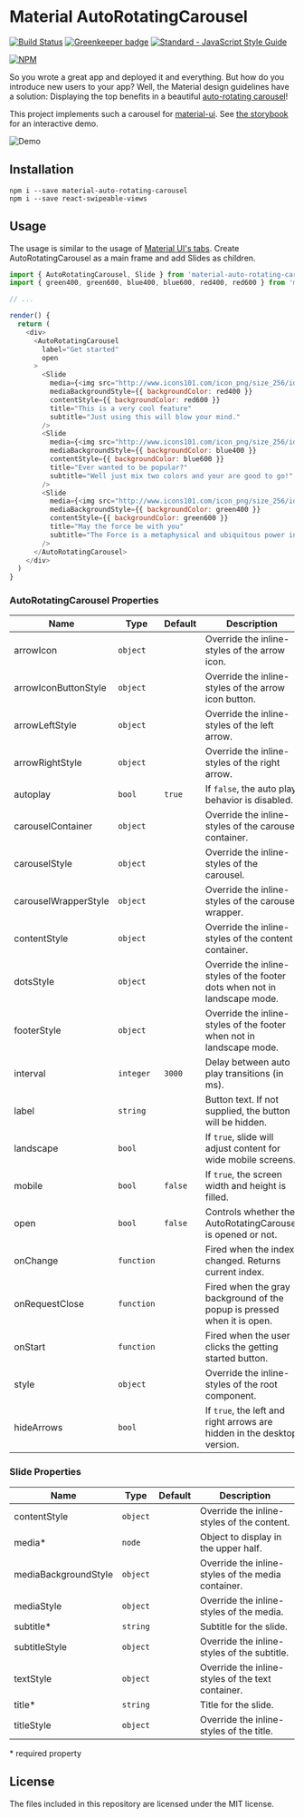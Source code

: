 # Material AutoRotatingCarousel

[![Build Status](https://travis-ci.org/TeamWertarbyte/material-auto-rotating-carousel.svg?branch=master)](https://travis-ci.org/TeamWertarbyte/material-auto-rotating-carousel)
[![Greenkeeper badge](https://badges.greenkeeper.io/TeamWertarbyte/material-auto-rotating-carousel.svg)](https://greenkeeper.io/)
[![Standard - JavaScript Style Guide](https://img.shields.io/badge/code_style-standard-brightgreen.svg)](https://standardjs.com)

[![NPM](https://nodei.co/npm/material-auto-rotating-carousel.png?downloads=true&stars=true)](https://nodei.co/npm/material-auto-rotating-carousel/)

So you wrote a great app and deployed it and everything. But how do you introduce new users to your app? Well, the Material design guidelines have a solution: Displaying the top benefits in a beautiful [auto-rotating carousel](https://material.google.com/growth-communications/onboarding.html#onboarding-top-user-benefits)!

This project implements such a carousel for [material-ui](https://material-ui.com). See [the storybook](https://teamwertarbyte.github.io/material-auto-rotating-carousel) for an interactive demo.

![Demo](demo.gif)

## Installation
```shell
npm i --save material-auto-rotating-carousel
npm i --save react-swipeable-views
```

## Usage

The usage is similar to the usage of [Material UI's tabs](http://www.material-ui.com/#/components/tabs).
Create AutoRotatingCarousel as a main frame and add Slides as children.

```js
import { AutoRotatingCarousel, Slide } from 'material-auto-rotating-carousel'
import { green400, green600, blue400, blue600, red400, red600 } from 'material-ui/styles/colors'

// ...

render() {
  return (
    <div>
      <AutoRotatingCarousel
        label="Get started"
        open
      >
        <Slide
          media={<img src="http://www.icons101.com/icon_png/size_256/id_79394/youtube.png" />}
          mediaBackgroundStyle={{ backgroundColor: red400 }}
          contentStyle={{ backgroundColor: red600 }}
          title="This is a very cool feature"
          subtitle="Just using this will blow your mind."
        />
        <Slide
          media={<img src="http://www.icons101.com/icon_png/size_256/id_80975/GoogleInbox.png" />}
          mediaBackgroundStyle={{ backgroundColor: blue400 }}
          contentStyle={{ backgroundColor: blue600 }}
          title="Ever wanted to be popular?"
          subtitle="Well just mix two colors and your are good to go!"
        />
        <Slide
          media={<img src="http://www.icons101.com/icon_png/size_256/id_76704/Google_Settings.png" />}
          mediaBackgroundStyle={{ backgroundColor: green400 }}
          contentStyle={{ backgroundColor: green600 }}
          title="May the force be with you"
          subtitle="The Force is a metaphysical and ubiquitous power in the Star Wars universe."
        />
      </AutoRotatingCarousel>
    </div>
  )
}
```

### AutoRotatingCarousel Properties

|Name                 |Type        |Default     |Description
|---------------------|------------|------------|--------------------------------
|arrowIcon            | `object`   |            | Override the inline-styles of the arrow icon.
|arrowIconButtonStyle | `object`   |            | Override the inline-styles of the arrow icon button.
|arrowLeftStyle       | `object`   |            | Override the inline-styles of the left arrow.
|arrowRightStyle      | `object`   |            | Override the inline-styles of the right arrow.
|autoplay             | `bool`     | `true`     | If `false`, the auto play behavior is disabled.
|carouselContainer    | `object`   |            | Override the inline-styles of the carousel container.
|carouselStyle        | `object`   |            | Override the inline-styles of the carousel.
|carouselWrapperStyle | `object`   |            | Override the inline-styles of the carousel wrapper.
|contentStyle         | `object`   |            | Override the inline-styles of the content container.
|dotsStyle            | `object`   |            | Override the inline-styles of the footer dots when not in landscape mode.
|footerStyle          | `object`   |            | Override the inline-styles of the footer when not in landscape mode.
|interval             | `integer`  | `3000`     | Delay between auto play transitions (in ms).
|label                | `string`   |            | Button text. If not supplied, the button will be hidden.
|landscape            | `bool`     |            | If `true`, slide will adjust content for wide mobile screens.
|mobile               | `bool`     | `false`    | If `true`, the screen width and height is filled.
|open                 | `bool`     | `false`    | Controls whether the AutoRotatingCarousel is opened or not.
|onChange             | `function` |            | Fired when the index changed. Returns current index.
|onRequestClose       | `function` |            | Fired when the gray background of the popup is pressed when it is open.
|onStart              | `function` |            | Fired when the user clicks the getting started button.
|style                | `object`   |            | Override the inline-styles of the root component.
|hideArrows           | `bool`     |            | If `true`, the left and right arrows are hidden in the desktop version.


### Slide Properties

|Name                   |Type       |Default      |Description
|-----------------------|-----------|-------------|--------------------------------
|contentStyle           | `object`  |             | Override the inline-styles of the content.
|media*                 | `node`    |             | Object to display in the upper half.
|mediaBackgroundStyle   | `object`  |             | Override the inline-styles of the media container.
|mediaStyle             | `object`  |             | Override the inline-styles of the media.
|subtitle*              | `string`  |             | Subtitle for the slide.
|subtitleStyle          | `object`  |             | Override the inline-styles of the subtitle.
|textStyle              | `object`  |             | Override the inline-styles of the text container.
|title*                 | `string`  |             | Title for the slide.
|titleStyle             | `object`  |             | Override the inline-styles of the title.

\* required property

## License

The files included in this repository are licensed under the MIT license.
